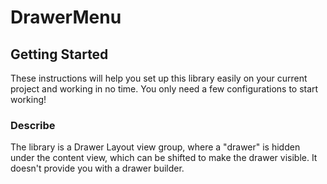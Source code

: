 # DrawerMenu
## Getting Started
These instructions will help you set up this library easily on your current project and working in no time. You only need a few configurations to start working!
<br/>

### Describe
The library is a Drawer Layout view group, where a "drawer" is hidden under the content view, which can be shifted to make the drawer visible. It doesn't provide you with a drawer builder.
